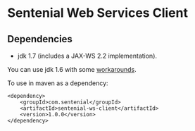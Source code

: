 # Sentenial Web Services Client

## Dependencies

* jdk 1.7 (includes a JAX-WS 2.2 implementation).

You can use jdk 1.6 with some [workarounds](https://jax-ws.java.net/2.2/docs/ReleaseNotes.html#Running_on_top_of_JDK_6).

To use in maven as a dependency:

    <dependency>
        <groupId>com.sentenial</groupId>
        <artifactId>sentenial-ws-client</artifactId>
        <version>1.0.0</version>
    </dependency>

